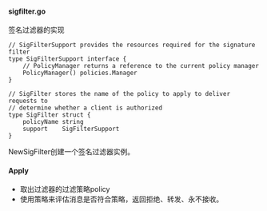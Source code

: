 #### sigfilter.go

签名过滤器的实现

```
// SigFilterSupport provides the resources required for the signature filter
type SigFilterSupport interface {
	// PolicyManager returns a reference to the current policy manager
	PolicyManager() policies.Manager
}

// SigFilter stores the name of the policy to apply to deliver requests to
// determine whether a client is authorized
type SigFilter struct {
	policyName string
	support    SigFilterSupport
}
```

NewSigFilter创建一个签名过滤器实例。

#### Apply

* 取出过滤器的过滤策略policy
* 使用策略来评估消息是否符合策略，返回拒绝、转发、永不接收。



